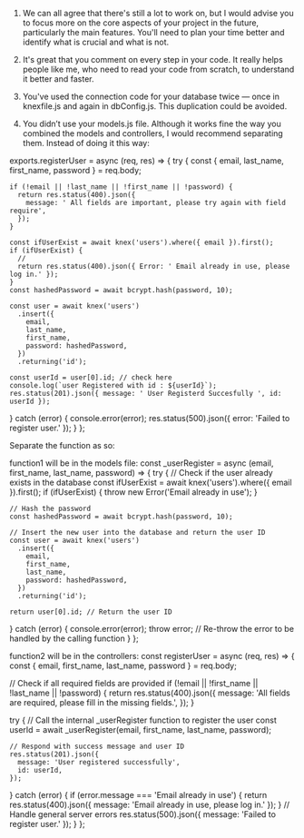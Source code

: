 1. We can all agree that there's still a lot to work on, but I would advise you to focus more on the core aspects of your project in the future, particularly the main features. You'll need to plan your time better and identify what is crucial and what is not.

2. It's great that you comment on every step in your code. It really helps people like me, who need to read your code from scratch, to understand it better and faster.

3. You've used the connection code for your database twice — once in knexfile.js and again in dbConfig.js. This duplication could be avoided.

4. You didn’t use your models.js file. Although it works fine the way you combined the models and controllers, I would recommend separating them. Instead of doing it this way:

exports.registerUser = async (req, res) => {
  try {
    const { email, last_name, first_name, password } = req.body;

    if (!email || !last_name || !first_name || !password) {
      return res.status(400).json({
        message: ' All fields are important, please try again with field require',
      });
    }

    const ifUserExist = await knex('users').where({ email }).first();
    if (ifUserExist) {
      //
      return res.status(400).json({ Error: ' Email already in use, please log in.' });
    }
    const hashedPassword = await bcrypt.hash(password, 10);

    const user = await knex('users')
      .insert({
        email,
        last_name,
        first_name,
        password: hashedPassword,
      })
      .returning('id');

    const userId = user[0].id; // check here
    console.log(`user Registered with id : ${userId}`);
    res.status(201).json({ message: ' User Registerd Succesfully ', id: userId });
  } catch (error) {
    console.error(error);
    res.status(500).json({ error: 'Failed to register user.' });
  }
};


Separate the function as so:

function1 will be in the models file:
const _userRegister = async (email, first_name, last_name, password) => {
  try {
    // Check if the user already exists in the database
    const ifUserExist = await knex('users').where({ email }).first();
    if (ifUserExist) {
      throw new Error('Email already in use');
    }

    // Hash the password
    const hashedPassword = await bcrypt.hash(password, 10);

    // Insert the new user into the database and return the user ID
    const user = await knex('users')
      .insert({
        email,
        first_name,
        last_name,
        password: hashedPassword,
      })
      .returning('id');

    return user[0].id; // Return the user ID
  } catch (error) {
    console.error(error);
    throw error; // Re-throw the error to be handled by the calling function
  }
};


function2 will be in the controllers:
const registerUser = async (req, res) => {
  const { email, first_name, last_name, password } = req.body;

  // Check if all required fields are provided
  if (!email || !first_name || !last_name || !password) {
    return res.status(400).json({
      message: 'All fields are required, please fill in the missing fields.',
    });
  }

  try {
    // Call the internal _userRegister function to register the user
    const userId = await _userRegister(email, first_name, last_name, password);

    // Respond with success message and user ID
    res.status(201).json({
      message: 'User registered successfully',
      id: userId,
    });
  } catch (error) {
    if (error.message === 'Email already in use') {
      return res.status(400).json({ message: 'Email already in use, please log in.' });
    }
    // Handle general server errors
    res.status(500).json({ message: 'Failed to register user.' });
  }
};

